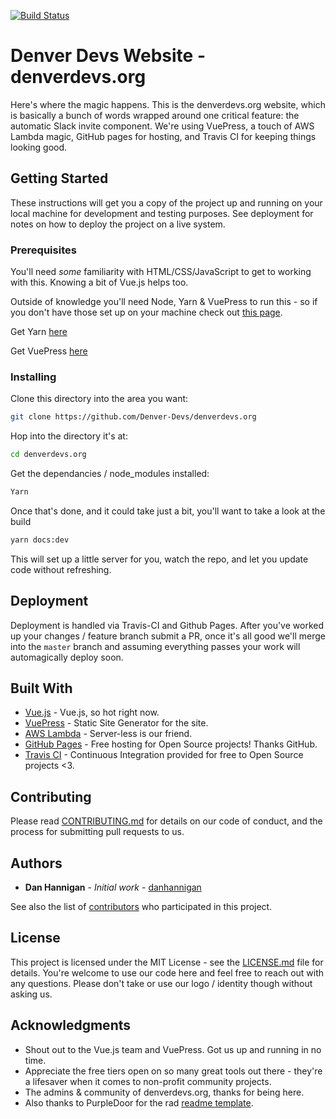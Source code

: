 [![Build Status](https://travis-ci.org/Denver-Devs/denverdevs.org.svg?branch=master)](https://travis-ci.org/Denver-Devs/denverdevs.org)

# Denver Devs Website - denverdevs.org

Here's where the magic happens. This is the denverdevs.org website, which is basically a bunch of words wrapped around one critical feature: the automatic Slack invite component. We're using VuePress, a touch of AWS Lambda magic, GitHub pages for hosting, and Travis CI for keeping things looking good.

## Getting Started

These instructions will get you a copy of the project up and running on your local machine for development and testing purposes. See deployment for notes on how to deploy the project on a live system.

### Prerequisites

You'll need _some_ familiarity with HTML/CSS/JavaScript to get to working with this. Knowing a bit of Vue.js helps too.

Outside of knowledge you'll need Node, Yarn & VuePress to run this - so if you don't have those set up on your machine check out [this page](https://changelog.com/posts/install-node-js-with-homebrew-on-os-x).

Get Yarn [here](https://yarnpkg.com/lang/en/docs/install/#mac-stable)

Get VuePress [here](https://vuepress.vuejs.org/guide/getting-started.html#global-installation)

### Installing

Clone this directory into the area you want:

```bash
git clone https://github.com/Denver-Devs/denverdevs.org
```

Hop into the directory it's at:

```bash
cd denverdevs.org
```

Get the dependancies / node_modules installed:

```bash
Yarn
```

Once that's done, and it could take just a bit, you'll want to take a look at the build

``` bash
yarn docs:dev
```

This will set up a little server for you, watch the repo, and let you update code without refreshing.


## Deployment

Deployment is handled via Travis-CI and Github Pages. After you've worked up your changes / feature branch submit a PR, once it's all good we'll merge into the `master` branch and assuming everything passes  your work will automagically deploy soon.

## Built With

* [Vue.js](http://www.dropwizard.io/1.0.2/docs/) - Vue.js, so hot right now.
* [VuePress](https://vuepress.vuejs.org/) - Static Site Generator for the site.
* [AWS Lambda](https://aws.amazon.com/lambda/) - Server-less is our friend.
* [GitHub Pages](https://pages.github.com/) - Free hosting for Open Source projects! Thanks GitHub.
* [Travis CI](https://travis-ci.org/) - Continuous Integration provided for free to Open Source projects <3.

## Contributing

Please read [CONTRIBUTING.md](CONTRIBUTING.md) for details on our code of conduct, and the process for submitting pull requests to us.

## Authors

* **Dan Hannigan** - *Initial work* - [danhannigan](https://github.com/danhannigan)

See also the list of [contributors](https://github.com/denver-devs/denverdevs.org/contributors) who participated in this project.

## License

This project is licensed under the MIT License - see the [LICENSE.md](LICENSE.md) file for details. You're welcome to use our code here and feel free to reach out with any questions. Please don't take or use our logo / identity though without asking us.

## Acknowledgments

* Shout out to the Vue.js team and VuePress. Got us up and running in no time.
* Appreciate the free tiers open on so many great tools out there - they're a lifesaver when it comes to non-profit community projects.
* The admins & community of denverdevs.org, thanks for being here.
* Also thanks to PurpleDoor for the rad [readme template](https://gist.github.com/PurpleBooth/109311bb0361f32d87a2).
